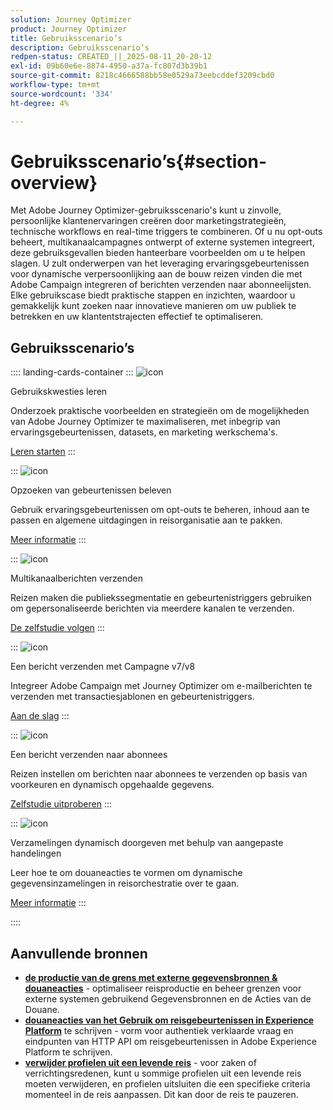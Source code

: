 ```yaml
---
solution: Journey Optimizer
product: Journey Optimizer
title: Gebruiksscenario’s
description: Gebruiksscenario’s
redpen-status: CREATED_||_2025-08-11_20-20-12
exl-id: 09b60e6e-8874-4950-a37a-fc807d3b39b1
source-git-commit: 8218c4666588bb58e0529a73eebcddef3209cbd0
workflow-type: tm+mt
source-wordcount: '334'
ht-degree: 4%

---
```


# Gebruiksscenario’s{#section-overview}

Met Adobe Journey Optimizer-gebruiksscenario&#39;s kunt u zinvolle, persoonlijke klantenervaringen creëren door marketingstrategieën, technische workflows en real-time triggers te combineren. Of u nu opt-outs beheert, multikanaalcampagnes ontwerpt of externe systemen integreert, deze gebruiksgevallen bieden hanteerbare voorbeelden om u te helpen slagen. U zult onderwerpen van het leveraging ervaringsgebeurtenissen voor dynamische verpersoonlijking aan de bouw reizen vinden die met Adobe Campaign integreren of berichten verzenden naar abonneelijsten. Elke gebruikscase biedt praktische stappen en inzichten, waardoor u gemakkelijk kunt zoeken naar innovatieve manieren om uw publiek te betrekken en uw klantentstrajecten effectief te optimaliseren.

## Gebruiksscenario’s

:::: landing-cards-container
:::
![icon](https://cdn.experienceleague.adobe.com/icons/book.svg)

Gebruikskwesties leren

Onderzoek praktische voorbeelden en strategieën om de mogelijkheden van Adobe Journey Optimizer te maximaliseren, met inbegrip van ervaringsgebeurtenissen, datasets, en marketing werkschema&#39;s.

[Leren starten](../using/building-journeys/jo-use-cases.md)
:::

:::
![icon](https://cdn.experienceleague.adobe.com/icons/list-check.svg)

Opzoeken van gebeurtenissen beleven

Gebruik ervaringsgebeurtenissen om opt-outs te beheren, inhoud aan te passen en algemene uitdagingen in reisorganisatie aan te pakken.

[Meer informatie](../using/building-journeys/exp-event-lookup.md)
:::

:::
![icon](https://cdn.experienceleague.adobe.com/icons/circle-play.svg)

Multikanaalberichten verzenden

Reizen maken die publiekssegmentatie en gebeurtenistriggers gebruiken om gepersonaliseerde berichten via meerdere kanalen te verzenden.

[De zelfstudie volgen](../using/building-journeys/journeys-uc.md)
:::

:::
![icon](https://cdn.experienceleague.adobe.com/icons/puzzle-piece.svg)

Een bericht verzenden met Campagne v7/v8

Integreer Adobe Campaign met Journey Optimizer om e-mailberichten te verzenden met transactiesjablonen en gebeurtenistriggers.

[Aan de slag](../using/building-journeys/ajo-ac.md)
:::

:::
![icon](https://cdn.experienceleague.adobe.com/icons/list-check.svg)

Een bericht verzenden naar abonnees

Reizen instellen om berichten naar abonnees te verzenden op basis van voorkeuren en dynamisch opgehaalde gegevens.

[Zelfstudie uitproberen](../using/building-journeys/message-to-subscribers-uc.md)
:::

:::
![icon](https://cdn.experienceleague.adobe.com/icons/code-branch.svg)

Verzamelingen dynamisch doorgeven met behulp van aangepaste handelingen

Leer hoe te om douaneacties te vormen om dynamische gegevensinzamelingen in reisorchestratie over te gaan.

[Meer informatie](../using/building-journeys/collections.md)
:::

::::


## Aanvullende bronnen

- **[de productie van de grens met externe gegevensbronnen &amp; douaneacties](../using/building-journeys/limit-throughput.md)** - optimaliseer reisproductie en beheer grenzen voor externe systemen gebruikend Gegevensbronnen en de Acties van de Douane.
- **[douaneacties van het Gebruik om reisgebeurtenissen in Experience Platform](../using/building-journeys/custom-action-aep.md)** te schrijven - vorm voor authentiek verklaarde vraag en eindpunten van HTTP API om reisgebeurtenissen in Adobe Experience Platform te schrijven.
- **[verwijder profielen uit een levende reis](../using/building-journeys/journey-pause.md#apply-an-exit-criteria-in-a-paused-journey)** - voor zaken of verrichtingsredenen, kunt u sommige profielen uit een levende reis moeten verwijderen, en profielen uitsluiten die een specifieke criteria momenteel in de reis aanpassen. Dit kan door de reis te pauzeren.
